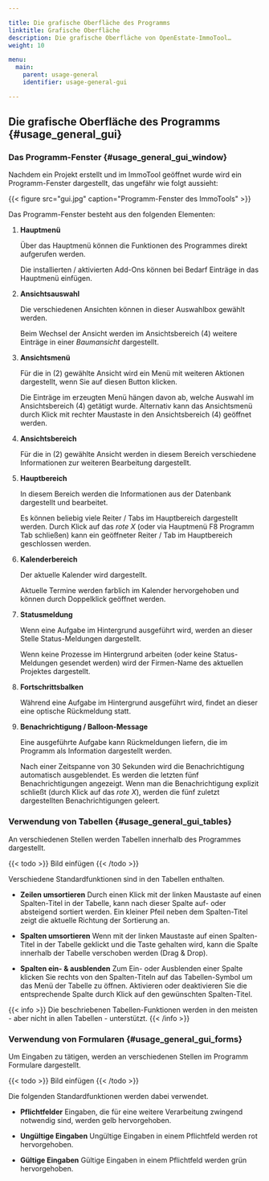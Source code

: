 ```yaml
---

title: Die grafische Oberfläche des Programms
linktitle: Grafische Oberfläche
description: Die grafische Oberfläche von OpenEstate-ImmoTool…
weight: 10

menu:
  main:
    parent: usage-general
    identifier: usage-general-gui

---
```



## Die grafische Oberfläche des Programms {#usage_general_gui}


### Das Programm-Fenster {#usage_general_gui_window}

Nachdem ein Projekt erstellt und im ImmoTool geöffnet wurde wird ein Programm-Fenster dargestellt, das ungefähr wie folgt aussieht:

{{< figure src="gui.jpg" caption="Programm-Fenster des ImmoTools" >}}

Das Programm-Fenster besteht aus den folgenden Elementen:

1.  **Hauptmenü**

    Über das Hauptmenü können die Funktionen des Programmes direkt aufgerufen werden.

    Die installierten / aktivierten Add-Ons können bei Bedarf Einträge in das Hauptmenü einfügen.

2.  **Ansichtsauswahl**

    Die verschiedenen Ansichten können in dieser Auswahlbox gewählt werden.

    Beim Wechsel der Ansicht werden im Ansichtsbereich (4) weitere Einträge in einer *Baumansicht* dargestellt.

3.  **Ansichtsmenü**

    Für die in (2) gewählte Ansicht wird ein Menü mit weiteren Aktionen dargestellt, wenn Sie auf diesen Button klicken.

    Die Einträge im erzeugten Menü hängen davon ab, welche Auswahl im Ansichtsbereich (4) getätigt wurde. Alternativ kann das Ansichtsmenü durch Klick mit rechter Maustaste in den Ansichtsbereich (4) geöffnet werden.

4.  **Ansichtsbereich**

    Für die in (2) gewählte Ansicht werden in diesem Bereich verschiedene Informationen zur weiteren Bearbeitung dargestellt.

5.  **Hauptbereich**

    In diesem Bereich werden die Informationen aus der Datenbank dargestellt und bearbeitet.

    Es können beliebig viele Reiter / Tabs im Hauptbereich dargestellt werden. Durch Klick auf das *rote X* (oder via Hauptmenü F8 Programm Tab schließen) kann ein geöffneter Reiter / Tab im Hauptbereich geschlossen werden.

6.  **Kalenderbereich**

    Der aktuelle Kalender wird dargestellt.

    Aktuelle Termine werden farblich im Kalender hervorgehoben und können durch Doppelklick geöffnet werden.

7.  **Statusmeldung**

    Wenn eine Aufgabe im Hintergrund ausgeführt wird, werden an dieser Stelle Status-Meldungen dargestellt.

    Wenn keine Prozesse im Hintergrund arbeiten (oder keine Status-Meldungen gesendet werden) wird der Firmen-Name des aktuellen Projektes dargestellt.

8.  **Fortschrittsbalken**

    Während eine Aufgabe im Hintergrund ausgeführt wird, findet an dieser eine optische Rückmeldung statt.

9.  **Benachrichtigung / Balloon-Message**

    Eine ausgeführte Aufgabe kann Rückmeldungen liefern, die im Programm als Information dargestellt werden.

    Nach einer Zeitspanne von 30 Sekunden wird die Benachrichtigung automatisch ausgeblendet. Es werden die letzten fünf Benachrichtigungen angezeigt. Wenn man die Benachrichtigung explizit schließt (durch Klick auf das *rote X*), werden die fünf zuletzt dargestellten Benachrichtigungen geleert.


### Verwendung von Tabellen {#usage_general_gui_tables}

An verschiedenen Stellen werden Tabellen innerhalb des Programmes dargestellt.

{{< todo >}}
Bild einfügen
{{< /todo >}}

Verschiedene Standardfunktionen sind in den Tabellen enthalten.

-   **Zeilen umsortieren**
    Durch einen Klick mit der linken Maustaste auf einen Spalten-Titel in der Tabelle, kann nach dieser Spalte auf- oder absteigend sortiert werden. Ein kleiner Pfeil neben dem Spalten-Titel zeigt die aktuelle Richtung der Sortierung an.

-   **Spalten umsortieren**
    Wenn mit der linken Maustaste auf einen Spalten-Titel in der Tabelle geklickt und die Taste gehalten wird, kann die Spalte innerhalb der Tabelle verschoben werden (Drag & Drop).

-   **Spalten ein- & ausblenden**
    Zum Ein- oder Ausblenden einer Spalte klicken Sie rechts von den Spalten-Titeln auf das Tabellen-Symbol um das Menü der Tabelle zu öffnen. Aktivieren oder deaktivieren Sie die entsprechende Spalte durch Klick auf den gewünschten Spalten-Titel.

{{< info >}}
Die beschriebenen Tabellen-Funktionen werden in den meisten - aber nicht in allen Tabellen - unterstützt.
{{< /info >}}


### Verwendung von Formularen {#usage_general_gui_forms}

Um Eingaben zu tätigen, werden an verschiedenen Stellen im Programm Formulare dargestellt.

{{< todo >}}
Bild einfügen
{{< /todo >}}

Die folgenden Standardfunktionen werden dabei verwendet.

-   **Pflichtfelder**
    Eingaben, die für eine weitere Verarbeitung zwingend notwendig sind, werden gelb hervorgehoben.

-   **Ungültige Eingaben**
    Ungültige Eingaben in einem Pflichtfeld werden rot hervorgehoben.

-   **Gültige Eingaben**
    Gültige Eingaben in einem Pflichtfeld werden grün hervorgehoben.

